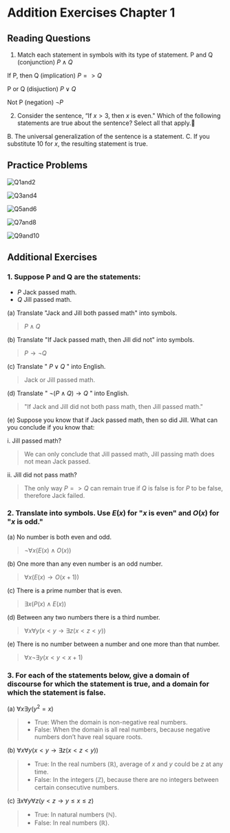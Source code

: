 # Addition Exercises Chapter 1

## Reading Questions
1. Match each statement in symbols with its type of statement.
P and Q (conjunction) $P \land Q$

If P, then Q (implication) $P => Q$

P or Q (disjuction) $P \lor Q$

Not P (negation) $\neg P$

2. Consider the sentence, “If $x > 3$, then $x$ is even." Which of the following statements are true about the sentence? Select all that apply.🔗

B. The universal generalization of the sentence is a statement.
C. If you substitute $10$ for $x$, the resulting statement is true.

## Practice Problems

![Q1and2](./ch1images/1and2.png)

![Q3and4](./ch1images/3and4.png)

![Q5and6](./ch1images/5and6.png)

![Q7and8](./ch1images/7and8.png)

![Q9and10](./ch1images/9and10.png)

## Additional Exercises

### 1. Suppose P and Q are the statements:  
- $P$ Jack passed math.  
- $Q$ Jill passed math.  

(a) Translate "Jack and Jill both passed math" into symbols.  

> $P \land Q$

(b) Translate "If Jack passed math, then Jill did not" into symbols.  

> $P \rightarrow \neg Q$

(c) Translate " $P \lor Q$ " into English.  

> Jack or Jill passed math.

(d) Translate " $\neg (P \land Q) \rightarrow Q$ " into English.  

> "If Jack and Jill did not both pass math, then Jill passed math."

(e) Suppose you know that if Jack passed math, then so did Jill. What can you conclude if you know that:  

i. Jill passed math?  

> We can only conclude that Jill passed math, Jill passing math does not mean Jack passed.

ii. Jill did not pass math?  

> The only way $P => Q$ can remain true if $Q$ is false is for $P$ to be false, therefore Jack failed.

### 2. Translate into symbols. Use $E(x)$ for "$x$ is even" and $O(x)$ for "$x$ is odd."

(a) No number is both even and odd.

> $\neg \forall x (E(x) \land O(x))$

(b) One more than any even number is an odd number.

> $\forall x (E(x) \rightarrow O(x+1))$

(c) There is a prime number that is even.

> $\exists x (P(x) \land E(x))$

(d) Between any two numbers there is a third number.

> $\forall x \forall y (x < y \rightarrow \exists z (x < z < y))$

(e) There is no number between a number and one more than that number.

> $\forall x \neg \exists y (x < y < x+1)$

### 3. For each of the statements below, give a domain of discourse for which the statement is true, and a domain for which the statement is false.

(a) $\forall x \exists y (y^2 = x)$  

> - True: When the domain is non-negative real numbers.
> - False: When the domain is all real numbers, because negative numbers don’t have real square roots.

(b) $\forall x \forall y (x < y \rightarrow \exists z (x < z < y))$  

> - True: In the real numbers ($\mathbb{R}$), average of $x$ and $y$ could be $z$ at any time.
> - False: In the integers ($\mathbb{Z}$), because there are no integers between certain consecutive numbers.

(c) $\exists x \forall y \forall z (y < z \rightarrow y \leq x \leq z)$  

> - True: In natural numbers ($\mathbb{N}$).
> - False: In real numbers ($\mathbb{R}$).
